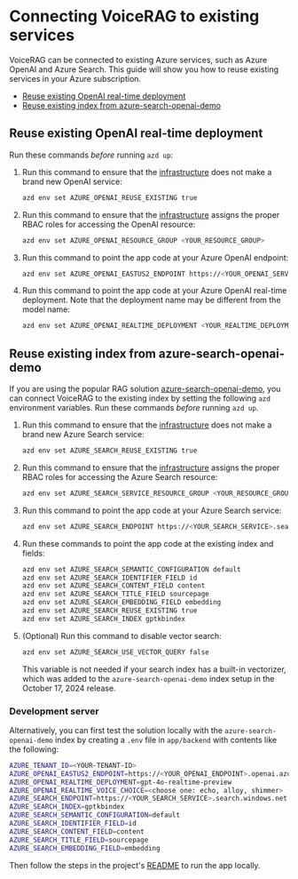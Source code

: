 # Connecting VoiceRAG to existing services

VoiceRAG can be connected to existing Azure services, such as Azure OpenAI and Azure Search. This guide will show you how to reuse existing services in your Azure subscription.

* [Reuse existing OpenAI real-time deployment](#reuse-existing-openai-real-time-deployment)
* [Reuse existing index from azure-search-openai-demo](#reuse-existing-index-from-azure-search-openai-demo)

## Reuse existing OpenAI real-time deployment

Run these commands _before_ running `azd up`:

1. Run this command to ensure that the [infrastructure](../infra/main.bicep) does not make a brand new OpenAI service:

    ```bash
    azd env set AZURE_OPENAI_REUSE_EXISTING true
    ```

2. Run this command to ensure that the [infrastructure](../infra/main.bicep) assigns the proper RBAC roles for accessing the OpenAI resource:

    ```bash
    azd env set AZURE_OPENAI_RESOURCE_GROUP <YOUR_RESOURCE_GROUP>
    ```

3. Run this command to point the app code at your Azure OpenAI endpoint:

    ```bash
    azd env set AZURE_OPENAI_EASTUS2_ENDPOINT https://<YOUR_OPENAI_SERVICE>.openai.azure.com
    ```

4. Run this command to point the app code at your Azure OpenAI real-time deployment. Note that the deployment name may be different from the model name:

    ```bash
    azd env set AZURE_OPENAI_REALTIME_DEPLOYMENT <YOUR_REALTIME_DEPLOYMENT_NAME>
    ```

## Reuse existing index from azure-search-openai-demo

If you are using the popular RAG solution [azure-search-openai-demo](https://www.github.com/Azure-samples/azure-search-openai-demo), you can connect VoiceRAG to the existing index by setting the following `azd` environment variables.
Run these commands _before_ running `azd up`.

1. Run this command to ensure that the [infrastructure](../infra/main.bicep) does not make a brand new Azure Search service:

    ```bash
    azd env set AZURE_SEARCH_REUSE_EXISTING true
    ```

2. Run this command to ensure that the [infrastructure](../infra/main.bicep) assigns the proper RBAC roles for accessing the Azure Search resource:

    ```bash
    azd env set AZURE_SEARCH_SERVICE_RESOURCE_GROUP <YOUR_RESOURCE_GROUP>
    ```

3. Run this command to point the app code at your Azure Search service:

    ```bash
    azd env set AZURE_SEARCH_ENDPOINT https://<YOUR_SEARCH_SERVICE>.search.windows.net
    ```

4. Run these commands to point the app code at the existing index and fields:

    ```bash
    azd env set AZURE_SEARCH_SEMANTIC_CONFIGURATION default
    azd env set AZURE_SEARCH_IDENTIFIER_FIELD id
    azd env set AZURE_SEARCH_CONTENT_FIELD content
    azd env set AZURE_SEARCH_TITLE_FIELD sourcepage
    azd env set AZURE_SEARCH_EMBEDDING_FIELD embedding
    azd env set AZURE_SEARCH_REUSE_EXISTING true
    azd env set AZURE_SEARCH_INDEX gptkbindex
    ```

5. (Optional) Run this command to disable vector search:

    ```bash
    azd env set AZURE_SEARCH_USE_VECTOR_QUERY false
    ```

    This variable is not needed if your search index has a built-in vectorizer,
    which was added to the `azure-search-openai-demo` index setup in the October 17, 2024 release.

### Development server

Alternatively, you can first test the solution locally with the `azure-search-openai-demo` index by creating a `.env` file in `app/backend` with contents like the following:

```bash
AZURE_TENANT_ID=<YOUR-TENANT-ID>
AZURE_OPENAI_EASTUS2_ENDPOINT=https://<YOUR_OPENAI_ENDPOINT>.openai.azure.com
AZURE_OPENAI_REALTIME_DEPLOYMENT=gpt-4o-realtime-preview
AZURE_OPENAI_REALTIME_VOICE_CHOICE=<choose one: echo, alloy, shimmer>
AZURE_SEARCH_ENDPOINT=https://<YOUR_SEARCH_SERVICE>.search.windows.net
AZURE_SEARCH_INDEX=gptkbindex
AZURE_SEARCH_SEMANTIC_CONFIGURATION=default
AZURE_SEARCH_IDENTIFIER_FIELD=id
AZURE_SEARCH_CONTENT_FIELD=content
AZURE_SEARCH_TITLE_FIELD=sourcepage
AZURE_SEARCH_EMBEDDING_FIELD=embedding
```

Then follow the steps in the project's [README](../README.md@#development-server) to run the app locally.
